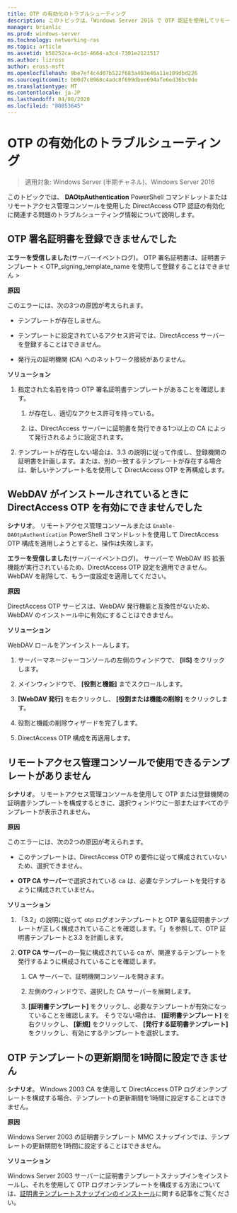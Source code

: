 ```yaml
---
title: OTP の有効化のトラブルシューティング
description: このトピックは、「Windows Server 2016 で OTP 認証を使用してリモートアクセスを展開する」の一部です。
manager: brianlic
ms.prod: windows-server
ms.technology: networking-ras
ms.topic: article
ms.assetid: b58252ca-4c1d-4664-a3c4-7301e2121517
ms.author: lizross
author: eross-msft
ms.openlocfilehash: 9be7ef4c4d07b522f683a403e46a11e109dbd226
ms.sourcegitcommit: b00d7c8968c4adc8f699dbee694afe6ed36bc9de
ms.translationtype: MT
ms.contentlocale: ja-JP
ms.lasthandoff: 04/08/2020
ms.locfileid: "80853645"
---
```

# <a name="troubleshooting-enabling-otp"></a>OTP の有効化のトラブルシューティング

>適用対象: Windows Server (半期チャネル)、Windows Server 2016

このトピックでは、 **DAOtpAuthentication** PowerShell コマンドレットまたはリモートアクセス管理コンソールを使用した DirectAccess OTP 認証の有効化に関連する問題のトラブルシューティング情報について説明します。
  
## <a name="failed-to-enroll-the-otp-signing-certificate"></a>OTP 署名証明書を登録できませんでした  
**エラーを受信しました**(サーバーイベントログ)。 OTP 署名証明書は、証明書テンプレート < OTP_signing_template_name を使用して登録することはできません >  
  
**原因**  
  
このエラーには、次の3つの原因が考えられます。  
  
-   テンプレートが存在しません。  
  
-   テンプレートに設定されているアクセス許可では、DirectAccess サーバーを登録することはできません。  
  
-   発行元の証明機関 (CA) へのネットワーク接続がありません。  
  
**ソリューション**  
  
1.  指定された名前を持つ OTP 署名証明書テンプレートがあることを確認します。  
  
    1.  が存在し、適切なアクセス許可を持っている。  
  
    2.  は、DirectAccess サーバーに証明書を発行できる1つ以上の CA によって発行されるように設定されます。  
  
2.  テンプレートが存在しない場合は、3.3 の説明に従って作成し、登録機関の証明書を計画します。または、別の一致するテンプレートが存在する場合は、新しいテンプレート名を使用して DirectAccess OTP を再構成します。  
  
## <a name="failed-to-enable-directaccess-otp-when-webdav-is-installed"></a>WebDAV がインストールされているときに DirectAccess OTP を有効にできませんでした  
**シナリオ**。 リモートアクセス管理コンソールまたは `Enable-DAOtpAuthentication` PowerShell コマンドレットを使用して DirectAccess OTP 構成を適用しようとすると、操作は失敗します。  
  
**エラーを受信しました**(サーバーイベントログ)。 サーバーで WebDAV IIS 拡張機能が実行されているため、DirectAccess OTP 設定を適用できません。 WebDAV を削除して、もう一度設定を適用してください。  
  
**原因**  
  
DirectAccess OTP サービスは、WebDAV 発行機能と互換性がないため、WebDAV のインストール中に有効にすることはできません。  
  
**ソリューション**  
  
WebDAV ロールをアンインストールします。  
  
1.  サーバーマネージャーコンソールの左側のウィンドウで、 **[IIS]** をクリックします。  
  
2.  メインウィンドウで、 **[役割と機能]** までスクロールします。  
  
3.  **[WebDAV 発行]** を右クリックし、 **[役割または機能の削除]** をクリックします。  
  
4.  役割と機能の削除ウィザードを完了します。  
  
5.  DirectAccess OTP 構成を再適用します。  
  
## <a name="no-templates-available-in-the-remote-access-management-console"></a>リモートアクセス管理コンソールで使用できるテンプレートがありません  
**シナリオ**。 リモートアクセス管理コンソールを使用して OTP または登録機関の証明書テンプレートを構成するときに、選択ウィンドウに一部またはすべてのテンプレートが表示されません。  
  
**原因**  
  
このエラーには、次の2つの原因が考えられます。  
  
-   このテンプレートは、DirectAccess OTP の要件に従って構成されていないため、選択できません。  
  
-   **OTP CA サーバー**で選択されている ca は、必要なテンプレートを発行するように構成されていません。  
  
**ソリューション**  
  
1.  「3.2」の説明に従って otp ログオンテンプレートと OTP 署名証明書テンプレートが正しく構成されていることを確認します。「」を参照して、OTP 証明書テンプレートと3.3 を計画します。  
  
2.  **OTP CA サーバー**の一覧に構成されている ca が、関連するテンプレートを発行するように構成されていることを確認します。  
  
    1.  CA サーバーで、証明機関コンソールを開きます。  
  
    2.  左側のウィンドウで、選択した CA サーバーを展開します。  
  
    3.  **[証明書テンプレート]** をクリックし、必要なテンプレートが有効になっていることを確認します。 そうでない場合は、 **[証明書テンプレート]** を右クリックし、 **[新規]** をクリックして、 **[発行する証明書テンプレート]** をクリックし、有効にするテンプレートを選択します。  
  
## <a name="cannot-set-renewal-period-of-otp-template-to-1-hour"></a>OTP テンプレートの更新期間を1時間に設定できません  
**シナリオ**。 Windows 2003 CA を使用して DirectAccess OTP ログオンテンプレートを構成する場合、テンプレートの更新期間を1時間に設定することはできません。  
  
**原因**  
  
Windows Server 2003 の証明書テンプレート MMC スナップインでは、テンプレートの更新期間を1時間に設定することはできません。  
  
**ソリューション**  
  
Windows Server 2003 サーバーに証明書テンプレートスナップインをインストールし、それを使用して OTP ログオンテンプレートを構成する方法については、[証明書テンプレートスナップインのインストール](https://technet.microsoft.com/library/cc732445.aspx)に関する記事をご覧ください。  
  


